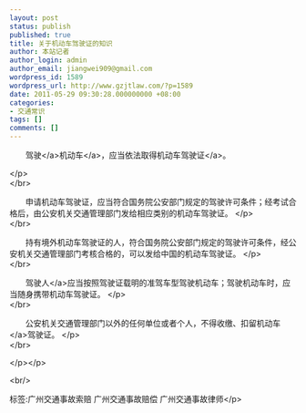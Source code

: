 ```yaml
---
layout: post
status: publish
published: true
title: 关于机动车驾驶证的知识
author: 本站记者
author_login: admin
author_email: jiangwei909@gmail.com
wordpress_id: 1589
wordpress_url: http://www.gzjtlaw.com/?p=1589
date: 2011-05-29 09:30:28.000000000 +08:00
categories:
- 交通常识
tags: []
comments: []
---
```

<p>　　<a>驾驶<&#47;a><a>机动车<&#47;a>，应当依法取得机动车<a>驾驶证<&#47;a>。<p><&#47;p><br><&#47;br><p>　　申请机动车驾驶证，应当符合国务院公安部门规定的驾驶许可条件；经考试合格后，由公安机关交通管理部门发给相应类别的机动车驾驶证。 <&#47;p><br><&#47;br><p>　　持有境外机动车驾驶证的人，符合国务院公安部门规定的驾驶许可条件，经公安机关交通管理部门考核合格的，可以发给中国的机动车驾驶证。 <&#47;p><br><&#47;br><p>　　<a>驾驶人<&#47;a>应当按照驾驶证载明的准驾车型驾驶机动车；驾驶机动车时，应当随身携带机动车驾驶证。 <&#47;p><br><&#47;br><p>　　公安机关交通管理部门以外的任何单位或者个人，不得收缴、<a>扣留机动车<&#47;a>驾驶证。 <&#47;p><br><&#47;br><p><&#47;p><&#47;p><br&#47;><p>标签:广州交通事故索赔 广州交通事故赔偿 广州交通事故律师<&#47;p>
